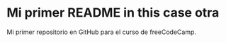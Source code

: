 # Mi primer README in this case otra
Mi primer repositorio en GitHub para el curso de freeCodeCamp.
